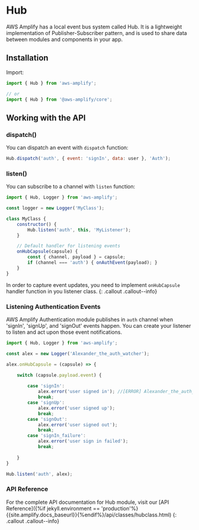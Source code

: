 ---
---
# Hub

AWS Amplify has a local event bus system called Hub. It is a lightweight implementation of Publisher-Subscriber pattern, and is used to share data between modules and components in your app.

## Installation

Import:
```js
import { Hub } from 'aws-amplify';

// or
import { Hub } from '@aws-amplify/core';
```

## Working with the API

### dispatch()

You can dispatch an event with `dispatch` function:
```js
Hub.dispatch('auth', { event: 'signIn', data: user }, 'Auth');
```

### listen()

You can subscribe to a channel with `listen` function:
```js
import { Hub, Logger } from 'aws-amplify';

const logger = new Logger('MyClass');

class MyClass {
    constructor() {
        Hub.listen('auth', this, 'MyListener');
    }

    // Default handler for listening events
    onHubCapsule(capsule) {
        const { channel, payload } = capsule;
        if (channel === 'auth') { onAuthEvent(payload); }
    }
}
```

In order to capture event updates, you need to implement `onHubCapsule` handler function in you listener class.
{: .callout .callout--info}

### Listening Authentication Events

AWS Amplify Authentication module publishes in `auth` channel when 'signIn', 'signUp', and 'signOut' events happen. You can create your listener to listen and act upon those event notifications.

```js
import { Hub, Logger } from 'aws-amplify';

const alex = new Logger('Alexander_the_auth_watcher');

alex.onHubCapsule = (capsule) => {

    switch (capsule.payload.event) {
    
        case 'signIn':
            alex.error('user signed in'); //[ERROR] Alexander_the_auth_watcher - user signed in
            break;
        case 'signUp':
            alex.error('user signed up');
            break;
        case 'signOut':
            alex.error('user signed out');
            break;
        case 'signIn_failure':
            alex.error('user sign in failed');
            break;
            
    }
}

Hub.listen('auth', alex);
```

### API Reference

For the complete API documentation for Hub module, visit our [API Reference]({%if jekyll.environment == 'production'%}{{site.amplify.docs_baseurl}}{%endif%}/api/classes/hubclass.html)
{: .callout .callout--info}
